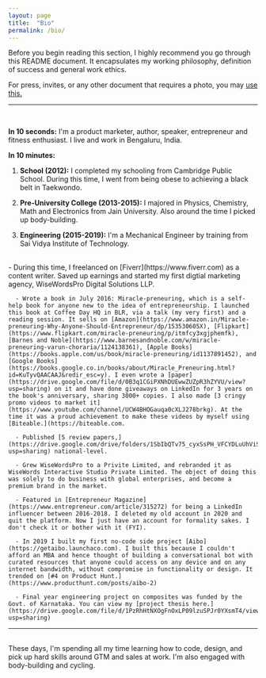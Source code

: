 ```yaml
---
layout: page
title:  "Bio"
permalink: /bio/
---
```

Before you begin reading this section, I highly recommend you go through this README document. It encapsulates my working philosophy, definition of success and general work ethics.

For press, invites, or any other document that requires a photo, you may [use this.](https://photos.app.goo.gl/WafK5FLDMj3NTuRv6)
<hr>
<br>

**In 10 seconds:** I'm a product marketer,  author,  speaker, entrepreneur and  fitness enthusiast. I live and work in Bengaluru, India.

**In 10 minutes:**
  1. **School (2012):**
  I completed my schooling from Cambridge Public School. During this time, I went from being obese to achieving a black belt in Taekwondo.

  2. **Pre-University College (2013-2015):**
  I majored in Physics, Chemistry, Math and Electronics from Jain University. Also around the time I picked up body-building.

  3. **Engineering (2015-2019):**
  I'm a Mechanical Engineer by training from Sai Vidya Institute of Technology.
  <br>
      - During this time, I freelanced on [Fiverr](https://www.fiverr.com) as a content writer. Saved up earnings and started my first digtial marketing agency, WiseWordsPro Digital Solutions LLP.

      - Wrote a book in July 2016: Miracle-preneuring, which is a self-help book for anyone new to the idea of entrepreneurship. I launched this book at Coffee Day HQ in BLR, via a talk (my very first) and a reading session. It sells on [Amazon](https://www.amazon.in/Miracle-preneuring-Why-Anyone-Should-Entrepreneur/dp/153530605X), [Flipkart](https://www.flipkart.com/miracle-preneuring/p/itmfcy3xgjphemfk), [Barnes and Noble](https://www.barnesandnoble.com/w/miracle-preneuring-varun-choraria/1124138361), [Apple Books](https://books.apple.com/us/book/miracle-preneuring/id1137891452), and [Google Books](https://books.google.co.in/books/about/Miracle_Preneuring.html?id=KuTyvQAACAAJ&redir_esc=y). I even wrote a [paper](https://drive.google.com/file/d/0B3q1CGiPXNhDUEwwZUZpR3hZYVU/view?usp=sharing) on it and have done giveaways on LinkedIn for 3 years on the book's anniversary, sharing 3000+ copies. I also made [3 cringy promo videos to market it](https://www.youtube.com/channel/UCW4BHOGauqa0cXLJ278brkg). At the time it was a proud achievement to make these videos by myself using [Biteable.](https://biteable.com.

      - Published [5 review papers,](https://drive.google.com/drive/folders/1SbIbQTv75_cyxSsPH_VFCYDLuUhViS3G?usp=sharing) national-level.

      - Grew WiseWordsPro to a Privite Limited, and rebranded it as WiseWords Interactive Studio Private Limited. The object of doing this was solely to do business with global enterprises, and become a premium brand in the market.

      - Featured in [Entrepreneur Magazine](https://www.entrepreneur.com/article/315272) for being a LinkedIn influencer between 2016-2018. I deleted my old account in 2020 and quit the platform. Now I just have an account for formality sakes. I don't check it or bother with it (FYI).

      - In 2019 I built my first no-code side project [Aibo](https://getaibo.launchaco.com). I built this because I couldn't afford an MBA and hence thought of building a conversational bot with curated resources that anyone could access on any device and on any internet bandwidth, without compromise in functionality or design. It trended on [#4 on Product Hunt.](https://www.producthunt.com/posts/aibo-2)

      - Final year engineering project on composites was funded by the Govt. of Karnataka. You can view my [project thesis here.](https://drive.google.com/file/d/1PzRhHtNXOgFnOxLP09lzuSPJr0YXsmT4/view?usp=sharing)

<hr>
<br>
These days, I'm spending all my time learning how to code, design, and pick up hard skills around GTM and sales at work. I'm also engaged with body-building and cycling.

